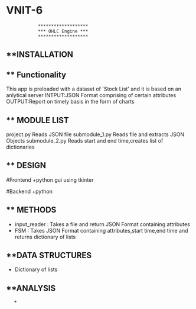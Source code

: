 # VNIT-6
				*******************
				*** OHLC Engine ***
				*******************

**INSTALLATION
---------------


** Functionality
-----------------
This app is preloaded with a dataset of 'Stock List' and it is based on an anlytical server
INTPUT:JSON Format comprising of certain attributes
OUTPUT:Report on timely basis in the form of charts


** MODULE LIST
-------------
project.py		Reads JSON file
submodule_1.py		Reads file and extracts JSON Objects
submodule_2.py		Reads start and end time,creates list of dictionaries


** DESIGN
-----------
#Frontend
     +python gui using tkinter

#Backend
     +python


** METHODS
-----------
+ input_reader 		: Takes a file and return JSON Format containing attributes
+ FSM     		: Takes JSON Format containing attributes,start time,end time and returns dictionary of lists


**DATA STRUCTURES
------------------
+ Dictionary of lists


**ANALYSIS
-----------
       + 
